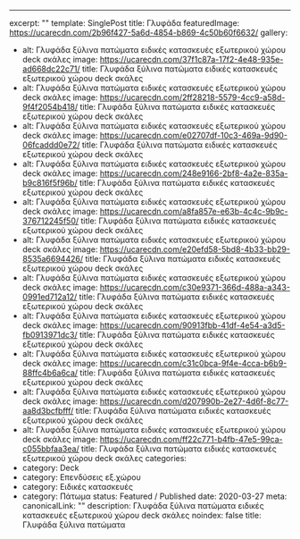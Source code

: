 ---

excerpt: ""
template: SinglePost
title: Γλυφάδα
featuredImage: https://ucarecdn.com/2b96f427-5a6d-4854-b869-4c50b60f6632/
gallery:

- alt: Γλυφάδα ξύλινα πατώματα ειδικές κατασκευές εξωτερικού χώρου deck σκάλες
  image: https://ucarecdn.com/37f1c87a-17f2-4e48-935e-ad668dc22c71/
  title: Γλυφάδα ξύλινα πατώματα ειδικές κατασκευές εξωτερικού χώρου deck σκάλες
- alt: Γλυφάδα ξύλινα πατώματα ειδικές κατασκευές εξωτερικού χώρου deck σκάλες
  image: https://ucarecdn.com/2ff28218-5579-4cc9-a58d-9f4f2054b418/
  title: Γλυφάδα ξύλινα πατώματα ειδικές κατασκευές εξωτερικού χώρου deck σκάλες
- alt: Γλυφάδα ξύλινα πατώματα ειδικές κατασκευές εξωτερικού χώρου deck σκάλες
  image: https://ucarecdn.com/e02707df-10c3-469a-9d90-06fcaddd0e72/
  title: Γλυφάδα ξύλινα πατώματα ειδικές κατασκευές εξωτερικού χώρου deck σκάλες
- alt: Γλυφάδα ξύλινα πατώματα ειδικές κατασκευές εξωτερικού χώρου deck σκάλες
  image: https://ucarecdn.com/248e9166-2bf8-4a2e-835a-b9c816f5f96b/
  title: Γλυφάδα ξύλινα πατώματα ειδικές κατασκευές εξωτερικού χώρου deck σκάλες
- alt: Γλυφάδα ξύλινα πατώματα ειδικές κατασκευές εξωτερικού χώρου deck σκάλες
  image: https://ucarecdn.com/a8fa857e-e63b-4c4c-9b9c-376712245f50/
  title: Γλυφάδα ξύλινα πατώματα ειδικές κατασκευές εξωτερικού χώρου deck σκάλες
- alt: Γλυφάδα ξύλινα πατώματα ειδικές κατασκευές εξωτερικού χώρου deck σκάλες
  image: https://ucarecdn.com/e20efd58-5bd8-4b33-bb29-8535a6694426/
  title: Γλυφάδα ξύλινα πατώματα ειδικές κατασκευές εξωτερικού χώρου deck σκάλες
- alt: Γλυφάδα ξύλινα πατώματα ειδικές κατασκευές εξωτερικού χώρου deck σκάλες
  image: https://ucarecdn.com/c30e9371-366d-488a-a343-0991ed712a12/
  title: Γλυφάδα ξύλινα πατώματα ειδικές κατασκευές εξωτερικού χώρου deck σκάλες
- alt: Γλυφάδα ξύλινα πατώματα ειδικές κατασκευές εξωτερικού χώρου deck σκάλες
  image: https://ucarecdn.com/90913fbb-41df-4e54-a3d5-fb0913971dc3/
  title: Γλυφάδα ξύλινα πατώματα ειδικές κατασκευές εξωτερικού χώρου deck σκάλες
- alt: Γλυφάδα ξύλινα πατώματα ειδικές κατασκευές εξωτερικού χώρου deck σκάλες
  image: https://ucarecdn.com/c31c0bca-9f4e-4cca-b6b9-88ffc4b6a6ca/
  title: Γλυφάδα ξύλινα πατώματα ειδικές κατασκευές εξωτερικού χώρου deck σκάλες
- alt: Γλυφάδα ξύλινα πατώματα ειδικές κατασκευές εξωτερικού χώρου deck σκάλες
  image: https://ucarecdn.com/d207990b-2e27-4d6f-8c77-aa8d3bcfbfff/
  title: Γλυφάδα ξύλινα πατώματα ειδικές κατασκευές εξωτερικού χώρου deck σκάλες
- alt: Γλυφάδα ξύλινα πατώματα ειδικές κατασκευές εξωτερικού χώρου deck σκάλες
  image: https://ucarecdn.com/ff22c771-b4fb-47e5-99ca-c055bbfaa3ea/
  title: Γλυφάδα ξύλινα πατώματα ειδικές κατασκευές εξωτερικού χώρου deck σκάλες
  categories:
- category: Deck
- category: Επενδύσεις εξ.χώρου
- category: Ειδικές κατασκευές
- category: Πάτωμα
  status: Featured / Published
  date: 2020-03-27
  meta:
  canonicalLink: ""
  description: Γλυφάδα ξύλινα πατώματα ειδικές κατασκευές εξωτερικού χώρου deck σκάλες
  noindex: false
  title: Γλυφάδα ξύλινα πατώματα

